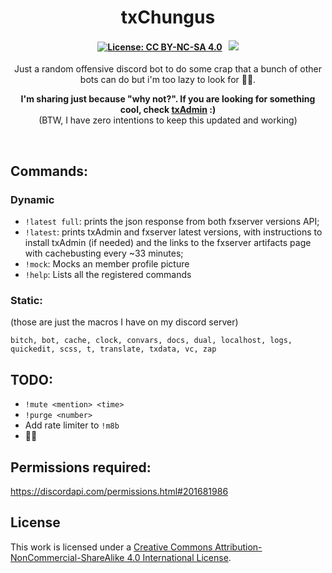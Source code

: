 <p align="center">
	<h1 align="center">
		txChungus
	</h1>
	<h4 align="center">
        <a href="https://creativecommons.org/licenses/by-nc-sa/4.0/"><img src="https://img.shields.io/badge/License-CC%20BY--NC--SA%204.0-lightgrey.svg" alt="License: CC BY-NC-SA 4.0"></img></a>
        &nbsp; 
		<a href="https://discord.gg/f3TsfvD"><img src="https://discordapp.com/api/guilds/577993482761928734/widget.png?style=shield"></img></a>
	</h4>
	<p align="center">
		Just a random offensive discord bot to do some crap that a bunch of other bots can do but i'm too lazy to look for 🤷‍♂️.
	</p>
    <p align="center">
		<b>I'm sharing just because "why not?". If you are looking for something cool, check <a href="https://github.com/tabarra/txAdmin">txAdmin</a> :)</b> <br>
		(BTW, I have zero intentions to keep this updated and working)
	</p>
</p>

<br/>


## Commands:
### Dynamic
- `!latest full`: prints the json response from both fxserver versions API;
- `!latest`: prints txAdmin and fxserver latest versions, with instructions to install txAdmin (if needed) and the links to the fxserver artifacts page  with cachebusting every ~33 minutes;
- `!mock`: Mocks an member profile picture
- `!help`: Lists all the registered commands

### Static:
(those are just the macros I have on my discord server)  
```
bitch, bot, cache, clock, convars, docs, dual, localhost, logs, quickedit, scss, t, translate, txdata, vc, zap
```

## TODO:
- `!mute <mention> <time>`
- `!purge <number>`
- Add rate limiter to `!m8b`
- 🤷‍♂️

## Permissions required:
https://discordapi.com/permissions.html#201681986

## License
This work is licensed under a [Creative Commons Attribution-NonCommercial-ShareAlike 4.0 International License](http://creativecommons.org/licenses/by-nc-sa/4.0/).
